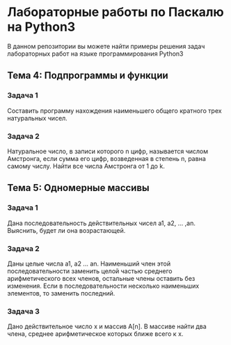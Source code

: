 # Лабораторные работы по Паскалю на Python3
В данном репозитории вы можете найти примеры решения задач лабораторных работ на языке программирования Python3

## Тема 4: Подпрограммы и функции

### Задача 1
Составить программу нахождения наименьшего общего кратного трех натуральных чисел.

### Задача 2
Натуральное число, в записи которого n цифр, называется числом Амстронга, если сумма его цифр, возведенная в степень n, равна самому числу. Найти все числа Амстронга от 1 до k.


## Тема 5: Одномерные массивы

### Задача 1
Дана последовательность действительных чисел a1, a2, ... ,an. Выяснить, будет ли она возрастающей.

### Задача 2
Даны целые числа a1, a2 ... an. Наименьший член этой последовательности заменить целой частью среднего арифметического всех членов, остальные члены оставить без изменения. Если в последовательности несколько наименьших элементов, то заменить последний.

### Задача 3
Дано действительное число х и массив A[n]. В массиве найти два члена, среднее арифметическое которых ближе всего к х.